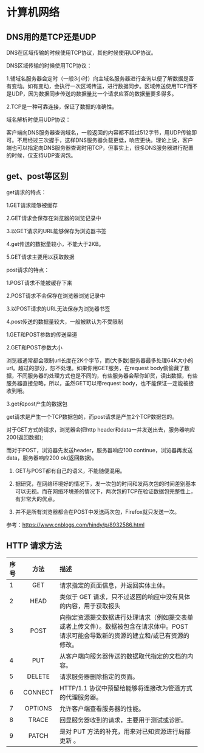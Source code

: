 # 计算机网络

## DNS用的是TCP还是UDP

DNS在区域传输的时候使用TCP协议，其他时候使用UDP协议。

DNS区域传输的时候使用TCP协议：

1.辅域名服务器会定时（一般3小时）向主域名服务器进行查询以便了解数据是否有变动。如有变动，会执行一次区域传送，进行数据同步。区域传送使用TCP而不是UDP，因为数据同步传送的数据量比一个请求应答的数据量要多得多。

2.TCP是一种可靠连接，保证了数据的准确性。

域名解析时使用UDP协议：

客户端向DNS服务器查询域名，一般返回的内容都不超过512字节，用UDP传输即可。不用经过三次握手，这样DNS服务器负载更低，响应更快。理论上说，客户端也可以指定向DNS服务器查询时用TCP，但事实上，很多DNS服务器进行配置的时候，仅支持UDP查询包。

## get、post等区别

get请求的特点：

1.GET请求能够被缓存

2.GET请求会保存在浏览器的浏览记录中

3.以GET请求的URL能够保存为浏览器书签

4.get传送的数据量较小，不能大于2KB。

5.GET请求主要用以获取数据

post请求的特点：

1.POST请求不能被缓存下来

2.POST请求不会保存在浏览器浏览记录中

3.以POST请求的URL无法保存为浏览器书签

4.post传送的数据量较大，一般被默认为不受限制

1.GET和POST参数的传送渠道

2.GET和POST参数大小

浏览器通常都会限制url长度在2K个字节，而(大多数)服务器最多处理64K大小的url。超过的部分，恕不处理。如果你用GET服务，在request body偷偷藏了数据，不同服务器的处理方式也是不同的，有些服务器会帮你卸货，读出数据，有些服务器直接忽略，所以，虽然GET可以带request body，也不能保证一定能被接收到哦。

3.get和post产生的数据包

get请求是产生一个TCP数据包的，而post请求是产生2个TCP数据包的。

对于GET方式的请求，浏览器会把http header和data一并发送出去，服务器响应200(返回数据);

而对于POST，浏览器先发送header，服务器响应100 continue，浏览器再发送data，服务器响应200 ok(返回数据)。

1. GET与POST都有自己的语义，不能随便混用。

2. 据研究，在网络环境好的情况下，发一次包的时间和发两次包的时间差别基本可以无视。而在网络环境差的情况下，两次包的TCP在验证数据包完整性上，有非常大的优点。

3. 并不是所有浏览器都会在POST中发送两次包，Firefox就只发送一次。

参考：https://www.cnblogs.com/hindy/p/8932586.html

## HTTP 请求方法

| 序号 |  方法   | 描述                                                         |
| :--- | :-----: | :----------------------------------------------------------- |
| 1    |   GET   | 请求指定的页面信息，并返回实体主体。                         |
| 2    |  HEAD   | 类似于 GET 请求，只不过返回的响应中没有具体的内容，用于获取报头 |
| 3    |  POST   | 向指定资源提交数据进行处理请求（例如提交表单或者上传文件）。数据被包含在请求体中。POST 请求可能会导致新的资源的建立和/或已有资源的修改。 |
| 4    |   PUT   | 从客户端向服务器传送的数据取代指定的文档的内容。             |
| 5    | DELETE  | 请求服务器删除指定的页面。                                   |
| 6    | CONNECT | HTTP/1.1 协议中预留给能够将连接改为管道方式的代理服务器。    |
| 7    | OPTIONS | 允许客户端查看服务器的性能。                                 |
| 8    |  TRACE  | 回显服务器收到的请求，主要用于测试或诊断。                   |
| 9    |  PATCH  | 是对 PUT 方法的补充，用来对已知资源进行局部更新 。           |